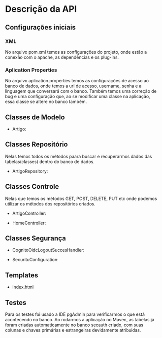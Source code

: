 # Descrição da API

## Configurações iniciais

### XML
No arquivo pom.xml temos as configurações do projeto, onde estão a conexão com o apache, as dependências e os plug-ins.

### Aplication Properties
No arquivo aplication.properties temos as configurações de acesso ao banco de dados, onde temos a url de acesso, username, senha e a linguagem que conversará com o banco. Também temos uma correção de bug e uma configuração que, ao se modificar uma classe na aplicação, essa classe se altere no banco também.

## Classes de Modelo

- Artigo: 


## Classes Repositório

Nelas temos todos os métodos paara buscar e recuperarmos dados das tabelas(classes) dentro do banco de dados.

- ArtigoRepository:


## Classes Controle

Nelas que temos os métodos GET, POST, DELETE, PUT etc onde podemos utilizar os métodos dos repositórios criados.

- ArtigoController:


- HomeController:


## Classes Segurança

- CognitoOidcLogoutSuccesHandler:


- SecurituConfiguration:


## Templates

- index.html



## Testes

Para os testes foi usado a IDE pgAdmin para verificarmos o que está acontecendo no banco. Ao rodarmos a aplicação no Maven, as tabelas já foram criadas automaticamente no banco secauth criado, com suas colunas e chaves primárias e estrangeiras devidamente atribuidas.
